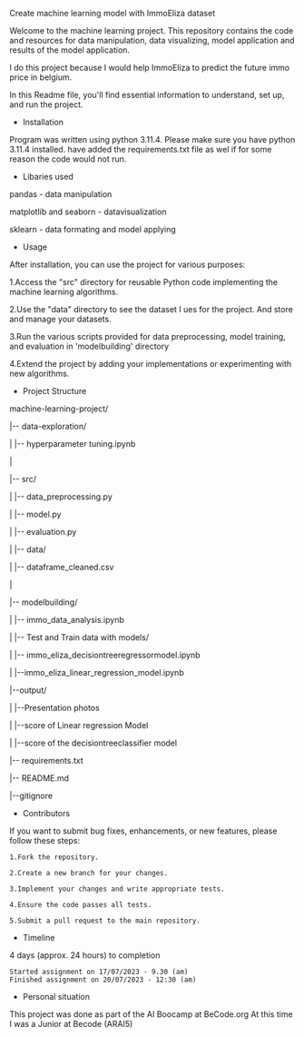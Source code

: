 Create machine learning model with ImmoEliza dataset

Welcome to the machine learning project. This repository contains the code and resources for data manipulation, data visualizing, model application and results of the model application.

I do this project because I would help ImmoEliza to predict the future immo price in belgium.

In this Readme file, you'll find essential information to understand, set up, and run the project.
  
- Installation

Program was written using python 3.11.4. Please make sure you have python 3.11.4 installed. have added the requirements.txt file as wel if for some reason the code would not run.
 

- Libaries used

pandas - data manipulation

matplotlib and seaborn - datavisualization

sklearn - data formating and model applying

 - Usage 

After installation, you can use the project for various purposes:

  1.Access the "src" directory for reusable Python code implementing the machine   learning algorithms.
     
  2.Use the "data" directory to see the dataset I ues for the project. And store and manage your datasets. 
  
  3.Run the various scripts provided for data preprocessing, model training, and evaluation in 'modelbuilding' directory
  
  4.Extend the project by adding your implementations or experimenting with new algorithms.

- Project Structure

machine-learning-project/

|-- data-exploration/

|    |-- hyperparameter tuning.ipynb

|

|-- src/

|    |-- data_preprocessing.py

|    |-- model.py

|    |-- evaluation.py

|
|-- data/

|    |--  dataframe_cleaned.csv

|

|-- modelbuilding/

|    |-- immo_data_analysis.ipynb

|    |-- Test and Train data with models/

|  	 |-- immo_eliza_decisiontreeregressormodel.ipynb

|	   |--immo_eliza_linear_regression_model.ipynb

|--output/

|    |--Presentation photos

|    |--score of Linear regression Model

|    |--score of the decisiontreeclassifier model

|-- requirements.txt

|-- README.md

|--gitignore


- Contributors

If you want to submit bug fixes, enhancements, or new features, please follow these steps:

    1.Fork the repository.
  
    2.Create a new branch for your changes.
  
    3.Implement your changes and write appropriate tests.
  
    4.Ensure the code passes all tests.
  
    5.Submit a pull request to the main repository.
  

- Timeline

 4 days (approx. 24 hours) to completion

    Started assignment on 17/07/2023 - 9.30 (am)
    Finished assignment on 20/07/2023 - 12:30 (am)
   
- Personal situation

This project was done as part of the AI Boocamp at BeCode.org At this time I was a Junior at Becode (ARAI5)
